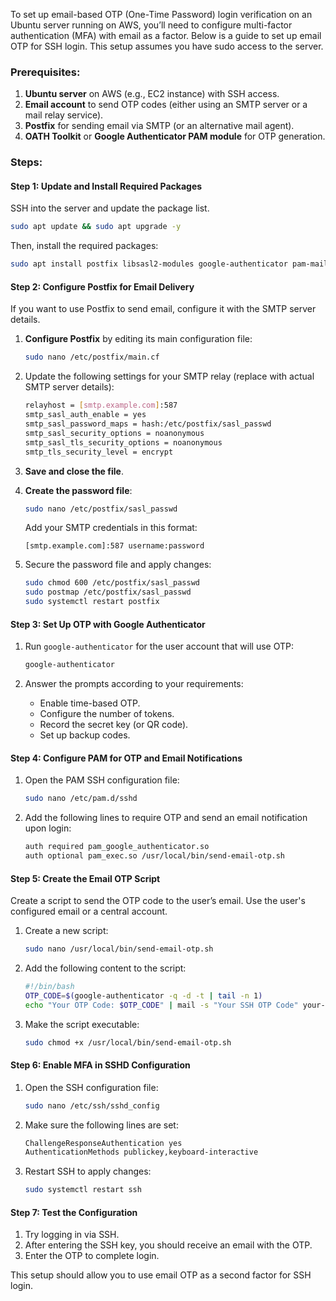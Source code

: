To set up email-based OTP (One-Time Password) login verification on an Ubuntu server running on AWS, you’ll need to configure multi-factor authentication (MFA) with email as a factor. Below is a guide to set up email OTP for SSH login. This setup assumes you have sudo access to the server.

### Prerequisites:
1. **Ubuntu server** on AWS (e.g., EC2 instance) with SSH access.
2. **Email account** to send OTP codes (either using an SMTP server or a mail relay service).
3. **Postfix** for sending email via SMTP (or an alternative mail agent).
4. **OATH Toolkit** or **Google Authenticator PAM module** for OTP generation.

### Steps:

#### Step 1: Update and Install Required Packages
SSH into the server and update the package list.
```bash
sudo apt update && sudo apt upgrade -y
```

Then, install the required packages:
```bash
sudo apt install postfix libsasl2-modules google-authenticator pam-mail -y
```

#### Step 2: Configure Postfix for Email Delivery
If you want to use Postfix to send email, configure it with the SMTP server details.

1. **Configure Postfix** by editing its main configuration file:
   ```bash
   sudo nano /etc/postfix/main.cf
   ```
2. Update the following settings for your SMTP relay (replace with actual SMTP server details):

   ```bash
   relayhost = [smtp.example.com]:587
   smtp_sasl_auth_enable = yes
   smtp_sasl_password_maps = hash:/etc/postfix/sasl_passwd
   smtp_sasl_security_options = noanonymous
   smtp_sasl_tls_security_options = noanonymous
   smtp_tls_security_level = encrypt
   ```

3. **Save and close the file**.

4. **Create the password file**:
   ```bash
   sudo nano /etc/postfix/sasl_passwd
   ```
   Add your SMTP credentials in this format:
   ```
   [smtp.example.com]:587 username:password
   ```

5. Secure the password file and apply changes:
   ```bash
   sudo chmod 600 /etc/postfix/sasl_passwd
   sudo postmap /etc/postfix/sasl_passwd
   sudo systemctl restart postfix
   ```

#### Step 3: Set Up OTP with Google Authenticator
1. Run `google-authenticator` for the user account that will use OTP:
   ```bash
   google-authenticator
   ```

2. Answer the prompts according to your requirements:
   - Enable time-based OTP.
   - Configure the number of tokens.
   - Record the secret key (or QR code).
   - Set up backup codes.

#### Step 4: Configure PAM for OTP and Email Notifications
1. Open the PAM SSH configuration file:
   ```bash
   sudo nano /etc/pam.d/sshd
   ```

2. Add the following lines to require OTP and send an email notification upon login:
   ```bash
   auth required pam_google_authenticator.so
   auth optional pam_exec.so /usr/local/bin/send-email-otp.sh
   ```

#### Step 5: Create the Email OTP Script
Create a script to send the OTP code to the user’s email. Use the user's configured email or a central account.

1. Create a new script:
   ```bash
   sudo nano /usr/local/bin/send-email-otp.sh
   ```

2. Add the following content to the script:
   ```bash
   #!/bin/bash
   OTP_CODE=$(google-authenticator -q -d -t | tail -n 1)
   echo "Your OTP Code: $OTP_CODE" | mail -s "Your SSH OTP Code" your-email@example.com
   ```

3. Make the script executable:
   ```bash
   sudo chmod +x /usr/local/bin/send-email-otp.sh
   ```

#### Step 6: Enable MFA in SSHD Configuration
1. Open the SSH configuration file:
   ```bash
   sudo nano /etc/ssh/sshd_config
   ```

2. Make sure the following lines are set:
   ```bash
   ChallengeResponseAuthentication yes
   AuthenticationMethods publickey,keyboard-interactive
   ```

3. Restart SSH to apply changes:
   ```bash
   sudo systemctl restart ssh
   ```

#### Step 7: Test the Configuration
1. Try logging in via SSH.
2. After entering the SSH key, you should receive an email with the OTP.
3. Enter the OTP to complete login.

This setup should allow you to use email OTP as a second factor for SSH login.
